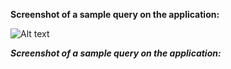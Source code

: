 **Screenshot of a sample query on the application:**

![Alt text](https://github.com/Rakshith-Ram/LLM_SQL_generator/blob/main/SQL-Query-Generator.png)


***Screenshot of a sample query on the application:***
